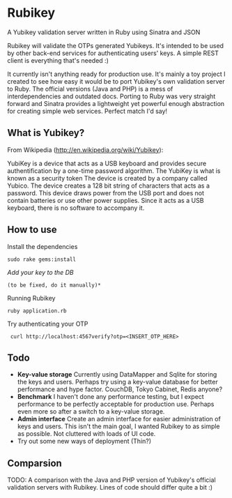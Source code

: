 Rubikey
========

A Yubikey validation server written in Ruby using Sinatra and JSON

Rubikey will validate the OTPs generated Yubikeys. It's intended to be used by other back-end services for authenticating users' keys. A simple REST client is everything that's needed :)

It currently isn't anything ready for production use. It's mainly a toy project I created to see how easy it would be to port Yubikey's own validation server to Ruby.
The official versions (Java and PHP) is a mess of interdependencies and outdated docs. Porting to Ruby was very straight forward and Sinatra provides a lightweight yet powerful enough abstraction for creating simple web services.
Perfect match I'd say!

What is Yubikey?
----------------
From Wikipedia (http://en.wikipedia.org/wiki/Yubikey):

YubiKey is a device that acts as a USB keyboard and provides secure authentification by a one-time password algorithm. The YubiKey is what is known as a security token The device is created by a company called Yubico. The device creates a 128 bit string of characters that acts as a password. This device draws power from the USB port and does not contain batteries or use other power supplies. Since it acts as a USB keyboard, there is no software to accompany it.


How to use
----------
Install the dependencies

    sudo rake gems:install

*Add your key to the DB*

    (to be fixed, do it manually)*

Running Rubikey

    ruby application.rb 

Try authenticating your OTP

     curl http://localhost:4567verify?otp=<INSERT_OTP_HERE>


Todo
----
* **Key-value storage**
Currently using DataMapper and Sqlite for storing the keys and users. Perhaps try using a key-value database for better performance and hype factor. CouchDB, Tokyo Cabinet, Redis anyone?
* **Benchmark**
I haven't done any performance testing, but I expect performance to be perfectly acceptable for production use. Perhaps even more so after a switch to a key-value storage.
* **Admin interface**
Create an admin interface for easier administration of keys and users. This isn't the main goal, I wanted Rubikey to as simple as possible. Not cluttered with loads of UI code.
* Try out some new ways of deployment (Thin?)


Comparsion
----------

TODO: A comparison with the Java and PHP version of Yubikey's official validation servers with Rubikey. Lines of code should differ quite a bit :)

